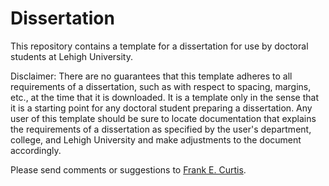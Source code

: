 Dissertation
============

This repository contains a template for a dissertation for use by doctoral students at Lehigh University.

Disclaimer: There are no guarantees that this template adheres to all requirements of a dissertation, such as with respect to spacing, margins, etc., at the time that it is downloaded.  It is a template only in the sense that it is a starting point for any doctoral student preparing a dissertation.  Any user of this template should be sure to locate documentation that explains the requirements of a dissertation as specified by the user's department, college, and Lehigh University and make adjustments to the document accordingly.

Please send comments or suggestions to [Frank E. Curtis](mailto:frank.e.curtis@lehigh.edu).

